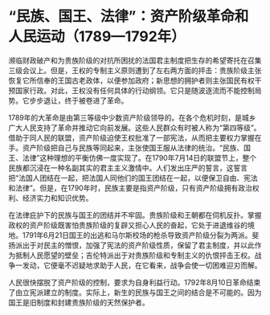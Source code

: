 # “民族、国王、法律”：资产阶级革命和人民运动（1789—1792年）

濒临财政破产和为贵族阶级的对抗所困扰的法国君主制度把生存的希望寄托在召集三级会议上。但是，王权的专制主义原则遭到了左右两方面的抨击：贵族阶级主张恢复它所信奉的王国古老政体，以便参加政府；新思想的拥护者则主张国民有权干预国家行政。对此，王权没有任何具体的行动纲领。它只是随波逐流而不能控制局势。它步步退让，终于被卷进了革命。

1789年的大革命是由第三等级中少数资产阶级领导的。在各个危机时刻，是城乡广大人民支持了革命并推动它向前发展。这些人民群众有时被人称为“第四等级”。借助于同人民的联盟，资产阶级迫使王权批准了一部宪法，从而把主要权力掌握在手。资产阶级把自己与民族等同起来，主张使国王服从法律的统治。“民族、国王、法律”这种理想的平衡仿佛一度实现了。在1790年7月14日的联盟节上，整个民族都沉浸在一种名副其实的君主主义激情中。人们发出庄严的誓言，这誓言把“法国人团结在一起，把法国人同他们的国王团结在一起，以便保卫自由、宪法和法律”。但是，在1790年时，民族主要是指资产阶级，只有资产阶级拥有政治权利、经济实力和知识优势。

在法律庇护下的民族与国王的团结并不牢固。贵族阶级和王朝都在伺机反扑。掌握政权的资产阶级既害怕贵族阶级的复辟又担心人民的奋起，它处于进退维谷的境地。1791年6月21日国王的出逃和马尔斯校场的枪杀导致资产阶级分裂为两派。斐扬派出于对民主的憎恨，加强了宪法的资产阶级性质，保留了君主制度，并以此作为抵制人民愿望的壁垒；吉伦特派出于对贵族阶级和专制主义的仇恨抨击王权。战争一发动，它便毫不迟疑地求助于人民，在它看来，战争会使一切困难迎刃而解。

人民很快摆脱了资产阶级的控制，要求为自身利益行动。1792年8月10日革命结束了由立宪派建立的制度。实际上，新生的民族与国王之间的结合是不可能的。因为国王是旧制度和封建贵族阶级的天然保护者。
